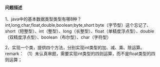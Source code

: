 #### 问题描述

1、java中的基本数据类型类型有哪8种？
int,long,char,float,double,boolean;byte,short
byte（字节型）这个忘记了、short（短整型）、int（整型）、long（长整型）、float（单精度浮点型）、double（双精度浮点型）、boolean（布尔型）、char（字符型）


2、实现一个类，提供四个方法，分别实现int类型的加、减、乘、除运算。
remark：
（1）未认真审题，需要实现int类型的四则运算，而不是float类型的四则运算；